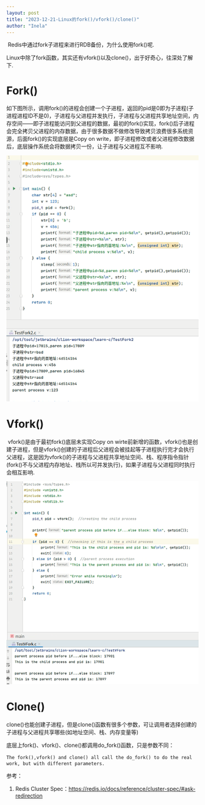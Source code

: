 ```yaml
---
layout: post
title: "2023-12-21-Linux的fork()/vfork()/clone()"
author: "Inela"
---
```

​	Redis中通过fork子进程来进行RDB备份，为什么使用fork()呢.

​	Linux中除了fork函数，其实还有vfork()以及clone()，出于好奇心，往深处了解下.

# Fork()

​	如下图所示，调用fork()的进程会创建一个子进程，返回的pid是0即为子进程(子进程进程ID不是0)，子进程与父进程并发执行，子进程与父进程共享地址空间，内存空间——即子进程能访问到父进程的数据，最初的fork()实现，fork()后子进程会完全拷贝父进程的内存数据，由于很多数据不做修改导致拷贝浪费很多系统资源，后面fork()的实现底层是Copy on write，即子进程修改或者父进程修改数据后，底层操作系统会将数据拷贝一份，让子进程与父进程互不影响.

![fork](https://github.com/MingJunDuan/mingjunduan.github.io/raw/main/images/mjduan/2023-12-21/fork.png)

# Vfork()

​		vfork()是由于最初fork()底层未实现Copy on wirte前新增的函数，vfork()也是创建子进程，但是vfork()创建的子进程后父进程会被挂起等子进程执行完才会执行父进程，这是因为vfork()的子进程与父进程共享地址空间、栈、程序指令指针(fork()不与父进程内存地址、栈所以可并发执行)，如果子进程与父进程同时执行会相互影响.

![vfork](https://github.com/MingJunDuan/mingjunduan.github.io/raw/main/images/mjduan/2023-12-21/vfork.png)

# Clone()

​	clone()也能创建子进程，但是clone()函数有很多个参数，可让调用者选择创建的子进程与父进程共享哪些(如地址空间、栈、内存变量等)

​	底层上fork()、vfork()、clone()都调用do_fork()函数，只是参数不同：

```
The fork(),vfork() and clone() all call the do_fork() to do the real work, but with different parameters.
```



参考：

1. Redis Cluster Spec：https://redis.io/docs/reference/cluster-spec/#ask-redirection
